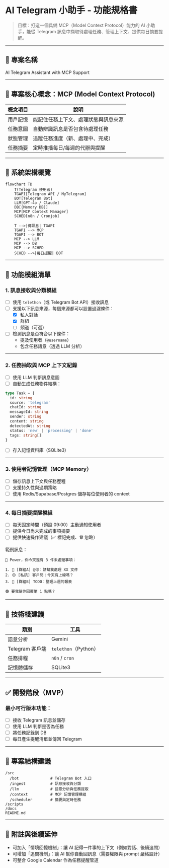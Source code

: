 # AI Telegram 小助手 - 功能規格書

> 目標：打造一個具備 MCP（Model Context Protocol）能力的 AI 小助手，能從 Telegram 訊息中擷取待處理任務、管理上下文、提供每日摘要提醒。

---

## 📌 專案名稱

AI Telegram Assistant with MCP Support

---

## 🧠 專案核心概念：MCP (Model Context Protocol)

| 概念項目 | 說明 |
|----------|------|
| 用戶記憶 | 能記住任務上下文、處理狀態與訊息來源 |
| 任務意圖 | 自動辨識訊息是否包含待處理任務 |
| 狀態管理 | 追蹤任務進度（新、處理中、完成） |
| 任務摘要 | 定時推播每日/每週的代辦與提醒 |

---

## 🔧 系統架構概覽

```mermaid
flowchart TD
    T(Telegram 使用者)
    TGAPI[Telegram API / MyTelegram]
    BOT[Telegram Bot]
    LLM[GPT-4o / Claude]
    DB[(Memory DB)]
    MCP[MCP Context Manager]
    SCHED[n8n / Cronjob]

    T -->|傳訊息| TGAPI
    TGAPI --> MCP
    TGAPI --> BOT
    MCP --> LLM
    MCP --> DB
    MCP --> SCHED
    SCHED -->|每日提醒| BOT
```

---

## 🧩 功能模組清單

### 1. 訊息接收與分類模組

- [ ] 使用 `telethon`（或 Telegram Bot API）接收訊息
- [ ] 支援以下訊息來源，每個來源都可以設置過濾條件：
  - [x] 私人對話
  - [x] 群組
  - [ ] 頻道（可選）
- [ ] 檢測訊息是否符合以下條件：
  - 提及使用者（`@username`）
  - 包含任務語意（透過 LLM 分析）

---

### 2. 任務抽取與 MCP 上下文紀錄

- [ ] 使用 LLM 判斷訊息意圖
- [ ] 自動生成任務物件結構：

```ts
type Task = {
  id: string
  source: 'telegram'
  chatId: string
  messageId: string
  sender: string
  content: string
  detectedAt: string
  status: 'new' | 'processing' | 'done'
  tags: string[]
}
```

- [ ] 存入記憶資料庫（SQLite3）

---

### 3. 使用者記憶管理（MCP Memory）

- [ ] 儲存訊息上下文與任務歷程
- [ ] 支援持久性與過期策略
- [ ] 使用 Redis/Supabase/Postgres 儲存每位使用者的 context

---

### 4. 每日摘要提醒模組

- [ ] 每天固定時間（預設 09:00）主動通知使用者
- [ ] 提供今日尚未完成的事項摘要
- [ ] 提供快速操作建議（✅ 標記完成、🗑️ 忽略）

範例訊息：

```
👋 Power，你今天還有 3 件未處理事項：

1. 🔴 [群組A] @你：請幫我處理 XX 文件
2. 🟡 [私訊] 客戶問：今天有上線嗎？
3. 🔴 [群組B] TODO：整理上週的報表

🟢 要我幫你回覆第 1 點嗎？
```

---

## 🚀 技術棧建議

| 類別 | 工具 |
|------|------|
| 語意分析 | Gemini |
| Telegram 客戶端 | `telethon`（Python） |
| 任務排程 | `n8n` / `cron` |
| 記憶體儲存 | SQLite3 |

---

## ✅ 開發階段（MVP）

### 最小可行版本功能：

- [ ] 接收 Telegram 訊息並儲存
- [ ] 使用 LLM 判斷是否為任務
- [ ] 將任務記錄到 DB
- [ ] 每日產生提醒清單並傳回 Telegram

---

## 📁 專案結構建議

```
/src
  /bot              # Telegram Bot 入口
  /ingest           # 訊息接收與分類
  /llm              # 語意分析與任務提取
  /context          # MCP 記憶管理模組
  /scheduler        # 摘要與定時任務
/scripts
/docs
README.md
```

---

## 📎 附註與後續延伸

- 可加入「情境回憶機制」：讓 AI 記得一件事的上下文（例如對話、後續追問）
- 可增加「追問機制」：讓 AI 幫你自動回訊息（需要權限與 prompt 嚴格設計）
- 可整合 Google Calendar 作為任務提醒管道
